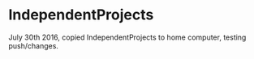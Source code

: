 # IndependentProjects

July 30th 2016, copied IndependentProjects to home computer, testing push/changes.